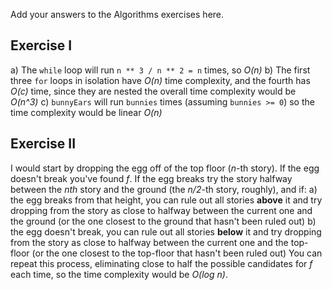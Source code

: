 
Add your answers to the Algorithms exercises here.

## Exercise I
a) The `while` loop will run `n ** 3 / n ** 2 = n` times, so _O(n)_
b) The first three `for` loops in isolation have _O(n)_ time complexity, and the fourth has _O(c)_ time, since they are nested the overall time complexity would be _O(n^3)_
c) `bunnyEars` will run `bunnies` times (assuming `bunnies >= 0`) so the time complexity would be linear _O(n)_

## Exercise II
I would start by dropping the egg off of the top floor (_n_-th story). If the egg doesn't break you've found _f_. If the egg breaks try the story halfway between the _nth_ story and the ground (the _n/2_-th story, roughly), and if:
  a) the egg breaks from that height, you can rule out all stories **above** it and try dropping from the story as close to halfway between the current one and the ground (or the one closest to the ground that hasn't been ruled out)
  b) the egg doesn't break, you can rule out all stories **below** it and try dropping from the story as close to halfway between the current one and the top-floor (or the one closest to the top-floor that hasn't been ruled out)
You can repeat this process, eliminating close to half the possible candidates for _f_ each time, so the time complexity would be _O(log n)_.